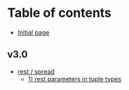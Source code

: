# Table of contents

* [Initial page](README.md)

## v3.0

* [rest / spread](v3.0/rest-spread/README.md)
  * [1\) rest parameters in tuple types](v3.0/rest-spread/1-rest-parameters-in-tuple-types.md)

